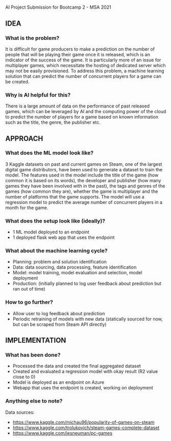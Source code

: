 # <insert cool project name here>
AI Project Submission for Bootcamp 2 - MSA 2021

## IDEA
### What is the problem?
It is difficult for game producers to make a prediction on the number of people that will be playing their game once it is released, which is an indicator of the success of the game. It is particularly more of an issue for multiplayer games, which necessitate the hosting of dedicated server which may not be easily provisioned. To address this problem, a machine learning solution that can predict the number of concurrent players for a game can be created.

### Why is AI helpful for this?
There is a large amount of data on the performance of past released games, which can be leveraged by AI and the computing power of the cloud to predict the number of players for a game based on known information such as the title, the genre, the publisher etc.

## APPROACH
### What does the ML model look like?
3 Kaggle datasets on past and current games on Steam, one of the largest digital game distributors, have been used to generate a dataset to train the model. The features used in the model include the title of the game (how common it is based on its words), the developer and publisher (how many games they have been involved with in the past), the tags and genres of the games (how common they are), whether the game is multiplayer and the number of platforms that the game supports. The model will use a regression model to predict the average number of concurrent players in a month for the game.

### What does the setup look like (ideally)?
* 1 ML model deployed to an endpoint
* 1 deployed flask web app that uses the endpoint

### What about the machine learning cycle?
* Planning: problem and solution identification
* Data: data sourcing, data processing, feature identification
* Model: model training, model evaluation and selection, model deployment
* Production: (initially planned to log user feedback about prediction but ran out of time)

### How to go further?
* Allow user to log feedback about prediction
* Periodic retraining of models with new data (statically sourced for now, but can be scraped from Steam API directly)

## IMPLEMENTATION
### What has been done?
* Processed the data and created the final aggregated dataset
* Created and evaluated a regression model with okay result (R2 value close to 0)
* Model is deployed as an endpoint on Azure
* Webapp that uses the endpoint is created, working on deployment

### Anything else to note?
Data sources:
* https://www.kaggle.com/michau96/popularity-of-games-on-steam
* https://www.kaggle.com/trolukovich/steam-games-complete-dataset
* https://www.kaggle.com/jesneuman/pc-games